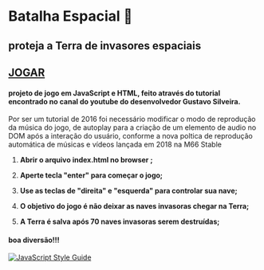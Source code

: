 # Batalha Espacial   :rocket:

## proteja a Terra de invasores espaciais

## [JOGAR](#https://gonzagadavid.github.io/space-battle)

#### projeto de jogo  em  JavaScript e HTML, feito através do tutorial encontrado no canal do youtube  do desenvolvedor Gustavo Silveira.
Por ser um tutorial de 2016 foi necessário modificar o modo de reprodução da música do jogo, de autoplay para a criação de um elemento de audio no DOM após a interação do usuário,
conforme a nova poltica de reprodução automática de músicas e vídeos lançada em 2018 na M66 Stable



1.  **Abrir  o arquivo index.html no browser ;**

2. **Aperte tecla "enter"  para começar o jogo;**

3. **Use as teclas de "direita" e "esquerda" para controlar sua nave;**

4.  **O objetivo do jogo é não deixar as naves invasoras chegar na Terra;**

5. **A Terra é salva após 70 naves invasoras serem destruídas;**

   

#### boa diversão!!! 

[![JavaScript Style Guide](https://cdn.rawgit.com/standard/standard/master/badge.svg)](https://github.com/standard/standard)

